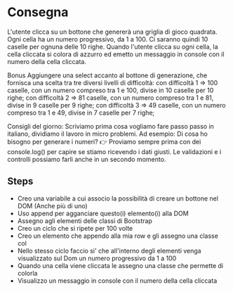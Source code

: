 # Consegna
L'utente clicca su un bottone che genererà una griglia di gioco quadrata.
Ogni cella ha un numero progressivo, da 1 a 100.
Ci saranno quindi 10 caselle per ognuna delle 10 righe.
Quando l'utente clicca su ogni cella, la cella cliccata si colora di azzurro ed emetto un messaggio in console con il numero della cella cliccata.

Bonus
Aggiungere una select accanto al bottone di generazione, che fornisca una scelta tra tre diversi livelli di difficoltà:
con difficoltà 1 => 100 caselle, con un numero compreso tra 1 e 100, divise in 10 caselle per 10 righe;
con difficoltà 2 => 81 caselle, con un numero compreso tra 1 e 81, divise in 9 caselle per 9 righe;
con difficoltà 3 => 49 caselle, con un numero compreso tra 1 e 49, divise in 7 caselle per 7 righe;

Consigli del giorno: 
Scriviamo prima cosa vogliamo fare passo passo in italiano, dividiamo il lavoro in micro problemi.
Ad esempio:
Di cosa ho bisogno per generare i numeri?
:point_right: Proviamo sempre prima con dei console.log() per capire se stiamo ricevendo i dati giusti.
Le validazioni e i controlli possiamo farli anche in un secondo momento.

## Steps
- Creo una variabile a cui associo la possibilità di creare un bottone nel DOM (Anche più di uno)
- Uso append per agganciare questo(i) elemento(i) alla DOM
- Assegno agli elementi delle classi di Bootstrap  
- Creo un ciclo che si ripete per 100 volte
- Creo un elemento che appendo alla mia row e gli assegno una classe col
- Nello stesso ciclo faccio si' che all'interno degli elementi venga visualizzato sul Dom un numero progressivo da 1 a 100
- Quando una cella viene cliccata le assegno una classe che permette di colorla
- Visualizzo un messaggio in console con il numero della cella cliccata